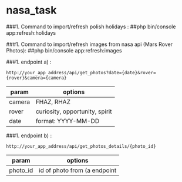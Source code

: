 # nasa_task

###1. Command to import/refresh polish holidays :
##php bin/console app:refresh:holidays

###1. Command to import/refresh images from nasa api (Mars Rover Photos):
##php bin/console app:refresh:images

###1. endpoint a) :
```
http://your_app_address/api/get_photos?date={date}&rover={rover}&camera={camera}
```
param| options
------------ | -------------
camera | FHAZ, RHAZ
rover | curiosity, opportunity, spirit
date | format: YYYY-MM-DD

###1. endpoint b) :
```
http://your_app_address/api/get_photos_details/{photo_id}
```
param| options
------------ | -------------
photo_id | id of photo from (a endpoint

    